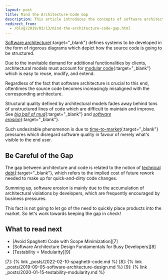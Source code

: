 ```yaml
---
layout: post
title: Mind the Architecture-Code Gap
description: This article introduces the concepts of software architecture, software erosion and technical debt.
redirect_from:
  - /blog/2019/03/13/mind-the-architecture-code-gap.html
---
```


[Software architecture][1]{:target="_blank"} defines systems to be developed in the form of rigorous diagrams which depict how the source code is going to be structured.

Due to the inevitable demand for additional functionalities by clients, architectural models must account for [modular code][2]{:target="_blank"} which is easy to reuse, modify, and extend.

Regardless of the fact that software architecture is crucial to this end, oftentimes the source code becomes increasingly misaligned with the corresponding architecture.

Structural quality defined by architectural models fades away behind tons of unstructured lines of code which are difficult to maintain and improve. See [_big ball of mud_][3]{:target="_blank"} and [_software erosion_][4]{:target="_blank"}.

Such undesirable phenomenon is due to [time-to-market][5]{:target="_blank"} pressures which disregard software quality in favour of merely what's visible to the end user.

## Be Careful of the Gap

The gap between architecture and code is related to the notion of [technical debt][6]{:target="_blank"}, which refers to the implied cost of future rework needed to make up for quick-and-dirty code changes.

Summing up, software erosion is mainly due to the accumulation of architectural violations by developers, which are frequently encouraged by business pressures.

This fact is not going to let go of the need to quickly place products into the market. So let's work towards keeping the gap in check!

## What to read next

* [Avoid Spaghetti Code with Scope Minimization][7]
* [Software Architecture Design Fundamentals for Busy Developers][8]
* [Testability = Modularity][9]

[1]: https://en.wikipedia.org/wiki/Software_architecture
[2]: https://en.wikipedia.org/wiki/Modular_programming
[3]: https://en.wikipedia.org/wiki/Big_ball_of_mud
[4]: https://en.wikipedia.org/wiki/Software_architecture#Software_architecture_erosion
[5]: https://en.wikipedia.org/wiki/Time_to_market
[6]: https://en.wikipedia.org/wiki/Technical_debt
[7]: {% link _posts/2022-02-10-spaghetti-code.md %}
[8]: {% link _posts/2019-09-05-software-architecture-design.md %}
[9]: {% link _posts/2020-01-15-testability-modularity.md %}
